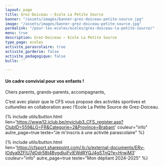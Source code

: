 ```yaml
---
layout: page
title: Grez-Doiceau – Ecole La Petite Source
banner: "/assets/images/banner-grez-doiceau-petite-source.jpg"
image: "/assets/images/banner-grez-doiceau-petite-source.jpg"
permalink: "/pour-les-ecoles/ecoles/grez-doiceau-la-petite-source/"
menu: true
description: Grez-Doiceau – Ecole La Petite Source
type_page: ecoles
activite_parascolaire: true
activite_garderie: false
activite_pedagogique: false
bulle: ''

---
```

#### **Un cadre convivial pour vos enfants !**

Chers parents, grands-parents, accompagnants, 

C’est avec plaisir que le CFS vous propose des activités sportives et culturelles en collaboration avec l’Ecole La Petite Source de Grez-Doiceau.

{% include utils/button.html  
lien='https://www12.iclub.be/myiclub3_CFS_register.asp?ClubID=559&LG=FR&Categorie=2&Province=Brabant' couleur="info" autre_page=true texte="Je m'inscris à une activité parascolaire" %}

{% include utils/button.html lien='https://cfsport.sharepoint.com/:b:/s/external-documents/ERv-IOdya9ZFlU7dOdr58t4BygdluiFvIEWdRYQJ4gSTnQ?e=HrwiM3' couleur="info" autre_page=true texte="Mon dépliant 2024-2025" %}